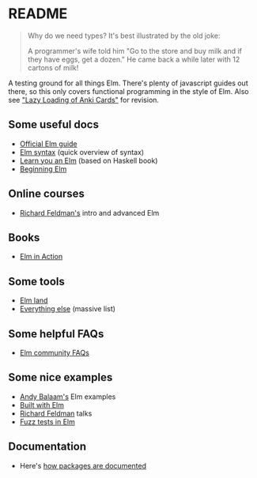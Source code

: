 # README

> Why do we need types? It's best illustrated by the old joke:
>
> A programmer's wife told him "Go to the store and buy milk and if they have eggs, get a dozen." He came back a while later with 12 cartons of milk!

A testing ground for all things Elm. There's plenty of javascript guides out there, so this only covers functional programming in the style of Elm. Also see ["Lazy Loading of Anki Cards"](https://github.com/badlydrawnrob/anki/issues/91) for revision.

## Some useful docs

- [Official Elm guide](https://guide.elm-lang.org/)
- [Elm syntax](https://elm-lang.org/docs/syntax) (quick overview of syntax)
- [Learn you an Elm](https://learnyouanelm.github.io/) (based on Haskell book)
- [Beginning Elm](https://elmprogramming.com/)

## Online courses

- [Richard Feldman's](https://frontendmasters.com/teachers/richard-feldman/) intro and advanced Elm

## Books

- [Elm in Action](https://www.manning.com/books/elm-in-action)

## Some tools

- [Elm land](https://elm.land)
- [Everything else](https://github.com/sporto/awesome-elm) (massive list)

## Some helpful FAQs

- [Elm community FAQs](https://faq.elm-community.org)

## Some nice examples

- [Andy Balaam's](https://www.artificialworlds.net/blog/category/elm/) Elm examples
- [Built with Elm](https://www.builtwithelm.co)
- [Richard Feldman](https://www.youtube.com/watch?v=5CYeZ2kEiOI&list=PLfc1FQC2AVoO5pibnlTz2Qj-UJ1DQXuSo) talks
- [Fuzz tests in Elm](https://freecontent.manning.com/writing-fuzz-tests-in-elm/)

## Documentation

- Here's [how packages are documented](https://package.elm-lang.org/help/documentation-format)
